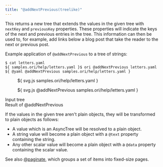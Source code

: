 ```yaml
---
title: "@addNextPrevious(treelike)"
---
```


This returns a new tree that extends the values in the given tree with `nextKey` and `previousKey` properties. These properties will indicate the keys of the next and previous entries in the tree. This information can then be used to, for example, add links below a blog post that take the reader to the next or previous post.

Example application of `@addNextPrevious` to a tree of strings:

```console
$ cat letters.yaml
${ samples.ori/help/letters.yaml }$ ori @addNextPrevious letters.yaml
${ @yaml @addNextPrevious samples.ori/help/letters.yaml }
```

<div class="sideBySide">
  <figure>
    ${ svg.js samples.ori/help/letters.yaml }
  </figure>
  <figure>
    ${ svg.js @addNextPrevious samples.ori/help/letters.yaml }
  </figure>
  <figcaption>Input tree</figcaption>
  <figcaption>Result of @addNextPrevious</figcaption>
</div>

If the values in the given tree aren't plain objects, they will be transformed to plain objects as follows:

- A value which is an AsyncTree will be resolved to a plain object.
- A string value will become a plain object with a `@text` property containing the string.
- Any other scalar value will become a plain object with a `@data` property containing the scalar value.

See also [@paginate](@paginate.html), which groups a set of items into fixed-size pages.
